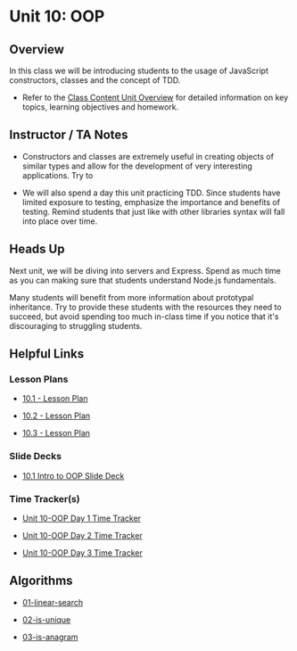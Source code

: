 # Unit 10: OOP

## Overview

In this class we will be introducing students to the usage of JavaScript constructors, classes and the concept of TDD.

  * Refer to the [Class Content Unit Overview](../../../01-Class-Content/10-OOP/README.md) for detailed information on key topics, learning objectives and homework.

## Instructor / TA Notes

* Constructors and classes are extremely useful in creating objects of similar types and allow for the development of very interesting applications. Try to 

* We will also spend a day this unit practicing TDD. Since students have limited exposure to testing, emphasize the importance and benefits of testing. Remind students that just like with other libraries syntax will fall into place over time.

## Heads Up

Next unit, we will be diving into servers and Express. Spend as much time as you can making sure that students understand Node.js fundamentals. 

Many students will benefit from more information about prototypal inheritance. Try to provide these students with the resources they need to succeed, but avoid spending too much in-class time if you notice that it's discouraging to struggling students.

## Helpful Links

### Lesson Plans

  * [10.1 - Lesson Plan](01-Day_Intro-OOP/10.1-LESSON-PLAN.md)

  * [10.2 - Lesson Plan](02-Day_Constructors/10.2-LESSON-PLAN.md)

  * [10.3 - Lesson Plan](03-Day_ES6-Classes/10.3-LESSON-PLAN.md)

### Slide Decks

  * [10.1 Intro to OOP Slide Deck](https://docs.google.com/presentation/d/1k9lO6jSIGGYNRDKULu6O1glKQzyvaPTIkRSRnIWbbqg/edit?usp=sharing)

### Time Tracker(s)

  * [Unit 10-OOP Day 1 Time Tracker](https://docs.google.com/spreadsheets/d/1CNxSteNsyZNA2sdBtMe_skC5Ilaew-KHB8K4F8XysV0/edit?usp=sharing)

  * [Unit 10-OOP Day 2 Time Tracker](https://docs.google.com/spreadsheets/d/1JjwCYWyW_cclj4VaWPol4IVudyp4jNGR057ugv_0znQ/edit?usp=sharing)

  * [Unit 10-OOP Day 3 Time Tracker](https://docs.google.com/spreadsheets/d/1YYa3rL0qrOfCHIho7RVov6xCN6p84Xl5Aos9TS8WRCE/edit?usp=sharing)

## Algorithms

  * [01-linear-search](../../../01-Class-Content/10-OOP/03-Algorithms/01-linear-search)

  * [02-is-unique](../../../01-Class-Content/10-OOP/03-Algorithms/02-is-unique)

  * [03-is-anagram](../../../01-Class-Content/10-OOP/03-Algorithms/03-is-anagram)
